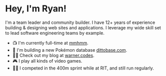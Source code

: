 # Hey, I'm Ryan!

I'm a team leader and community builder. I have 12+ years of experience building & designing web sites and applications. I leverage my wide skill set to lead software engineering teams by example.

- 📺 I'm currently full-time at [mmhmm](https://mmhmm.app).
- 🔮 I'm building a new Pokémon database [dittobase.com](https://www.dittobase.com).
- 🧙‍♂️ Check out my blog at [warner.codes](https://www.warner.codes).
- 🎮 I play all kinds of video games.
- 🏃‍♂️ I competed in the 400m sprint while at RIT, and still run regularly.
